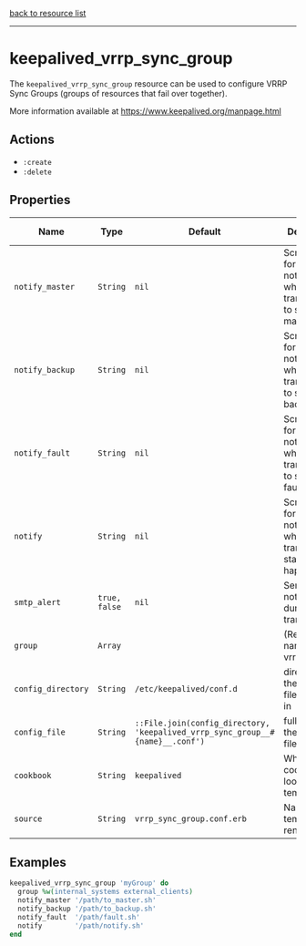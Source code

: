 [back to resource list](https://github.com/sous-chefs/keepalived#resources)

---

# keepalived_vrrp_sync_group

The `keepalived_vrrp_sync_group` resource can be used to configure VRRP Sync Groups (groups of resources that fail over together).

More information available at <https://www.keepalived.org/manpage.html>

## Actions

- `:create`
- `:delete`

## Properties

| Name        | Type        |  Default | Description | Allowed Values |
------------- | ----------- | -------- | ----------- | -------------- |
| `notify_master` | `String`       | `nil` | Script to run for notifications when transitioning to state of master | |
| `notify_backup` | `String`       | `nil` | Script to run for notifications when transitioning to state of backup | |
| `notify_fault` | `String`       | `nil` | Script to run for notifications when transitioning to state of fault | |
| `notify` | `String`       | `nil` | Script to run for notifications when any transition of state happens | |
| `smtp_alert` | `true, false`       | `nil` | Send email notification during state transition  | |
| `group` | `Array`       | | (Required) name of the vrrp_instance  | |
| `config_directory` | `String` | `/etc/keepalived/conf.d` | directory for the config file to reside in | |
| `config_file` | `String` | `::File.join(config_directory, 'keepalived_vrrp_sync_group__#{name}__.conf')` | full path to the config file | |
| `cookbook` | `String` | `keepalived` | Which cookbook to look in for the template | |
| `source` | `String` | `vrrp_sync_group.conf.erb` | Name of the template to render | |

## Examples

```ruby
keepalived_vrrp_sync_group 'myGroup' do
  group %w(internal_systems external_clients)
  notify_master '/path/to_master.sh'
  notify_backup '/path/to_backup.sh'
  notify_fault  '/path/fault.sh'
  notify        '/path/notify.sh'
end
```
